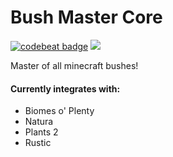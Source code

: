 # Bush Master Core
[![codebeat badge](https://codebeat.co/badges/65e599b1-2c56-4a87-80fb-52a43f195d73)](https://codebeat.co/projects/github-com-modcrafters-bush-master-core-1-12)
[![](https://img.shields.io/badge/Discord-Mod%20Crafters-blue.svg)](https://discord.gg/wmseqAS)

Master of all minecraft bushes!

#### Currently integrates with:
- Biomes o' Plenty
- Natura
- Plants 2
- Rustic